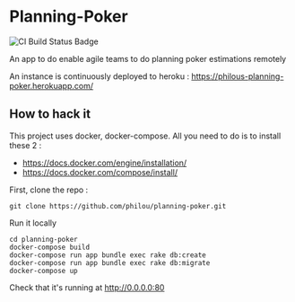 # Planning-Poker

![CI Build Status Badge](https://api.travis-ci.org/philou/planning-poker.svg?branch=master)

An app to do enable agile teams to do planning poker estimations remotely

An instance is continuously deployed to heroku : https://philous-planning-poker.herokuapp.com/

## How to hack it

This project uses docker, docker-compose. All you need to do is to install these 2 :

* https://docs.docker.com/engine/installation/
* https://docs.docker.com/compose/install/

First, clone the repo :
```
git clone https://github.com/philou/planning-poker.git
```

Run it locally
```
cd planning-poker
docker-compose build
docker-compose run app bundle exec rake db:create
docker-compose run app bundle exec rake db:migrate
docker-compose up
```

Check that it's running at http://0.0.0.0:80

